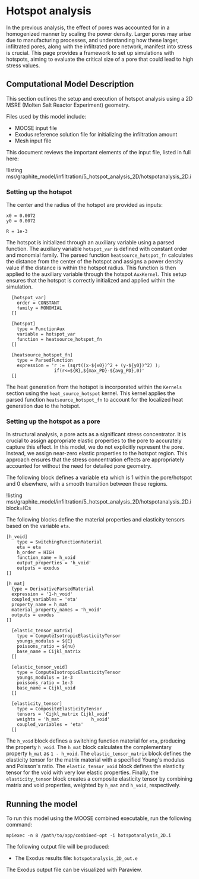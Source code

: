 # Hotspot analysis

In the previous analysis, the effect of pores was accounted for in a homogenized manner by scaling the power density. Larger pores may arise due to manufacturing processes, and understanding how these larger, infiltrated pores, along with the infiltrated pore network, manifest into stress is crucial. This page provides a framework to set up simulations with hotspots, aiming to evaluate the critical size of a pore that could lead to high stress values.

## Computational Model Description

This section outlines the setup and execution of hotspot analysis using a 2D MSRE (Molten Salt Reactor Experiment) geometry. 

Files used by this model include:

- MOOSE input file
- Exodus reference solution file for initializing the infiltration amount
- Mesh input file

This document reviews the important elements of the input file, listed in full here:

!listing msr/graphite_model/infiltration/5_hotspot_analysis_2D/hotspotanalysis_2D.i

### Setting up the hotspot

The center and the radius of the hotspot are provided as inputs:

```
x0 = 0.0072
y0 = 0.0072

R = 1e-3
```

The hotspot is initialized through an auxiliary variable using a parsed function. The auxiliary variable `hotspot_var` is defined with constant order and monomial family. The parsed function `heatsource_hotspot_fn` calculates the distance from the center of the hotspot and assigns a power density value if the distance is within the hotspot radius. This function is then applied to the auxiliary variable through the hotspot `AuxKernel`. This setup ensures that the hotspot is correctly initialized and applied within the simulation.


```
  [hotspot_var]
    order = CONSTANT
    family = MONOMIAL       
  []

  [hotspot]
    type = FunctionAux
    variable = hotspot_var
    function = heatsource_hotspot_fn
  [] 

  [heatsource_hotspot_fn]
    type = ParsedFunction
    expression = 'r := (sqrt((x-${x0})^2 + (y-${y0})^2) );
                  if(r<=${R},${max_PD}-${avg_PD},0)'     
  []
```

The heat generation from the hotspot is incorporated within the `Kernels` section using the `heat_source_hotspot` kernel. This kernel applies the parsed function `heatsource_hotspot_fn` to account for the localized heat generation due to the hotspot.

### Setting up the hotspot as a pore

In structural analysis, a pore acts as a significant stress concentrator. It is crucial to assign appropriate elastic properties to the pore to accurately capture this effect. In this model, we do not explicitly represent the pore. Instead, we assign near-zero elastic properties to the hotspot region. This approach ensures that the stress concentration effects are appropriately accounted for without the need for detailed pore geometry.

The following block defines a variable eta which is 1 within the pore/hotspot and 0 elsewhere, with a smooth transition between these regions.

!listing msr/graphite_model/infiltration/5_hotspot_analysis_2D/hotspotanalysis_2D.i block=ICs

The following blocks define the material properties and elasticity tensors based on the variable `eta`.

```
[h_void]
    type = SwitchingFunctionMaterial
    eta = eta
    h_order = HIGH
    function_name = h_void
    output_properties = 'h_void'
    outputs = exodus
[]

[h_mat]
  type = DerivativeParsedMaterial
  expression = '1-h_void'
  coupled_variables = 'eta'
  property_name = h_mat
  material_property_names = 'h_void'
  outputs = exodus
[]

  [elastic_tensor_matrix]
    type = ComputeIsotropicElasticityTensor
    youngs_modulus = ${E}
    poissons_ratio = ${nu}
    base_name = Cijkl_matrix
  []

  [elastic_tensor_void]
    type = ComputeIsotropicElasticityTensor
    youngs_modulus = 1e-3
    poissons_ratio = 1e-3
    base_name = Cijkl_void
  []

  [elasticity_tensor]
    type = CompositeElasticityTensor
    tensors = 'Cijkl_matrix Cijkl_void'
    weights = 'h_mat            h_void'
    coupled_variables = 'eta'
  []

```

The `h_void` block defines a switching function material for `eta`, producing the property `h_void`. The `h_mat` block calculates the complementary property `h_mat` as `1 - h_void`. The `elastic_tensor_matrix` block defines the elasticity tensor for the matrix material with a specified Young's modulus and Poisson's ratio. The `elastic_tensor_void` block defines the elasticity tensor for the void with very low elastic properties. Finally, the `elasticity_tensor` block creates a composite elasticity tensor by combining matrix and void properties, weighted by `h_mat` and `h_void`, respectively.

## Running the model

To run this model using the MOOSE combined executable, run the following command:

```
mpiexec -n 8 /path/to/app/combined-opt -i hotspotanalysis_2D.i
```

The following output file will be produced:

- The Exodus results file: `hotspotanalysis_2D_out.e`


The Exodus output file can be visualized with Paraview.